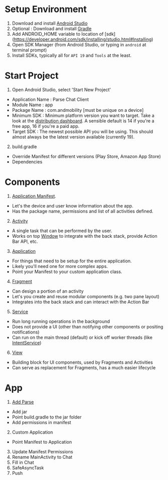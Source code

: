Setup Environment
==================
1. Download  and install [Android Studio](https://developer.android.com/sdk/installing/studio.html)
2. Optional : Download and install [Gradle](http://www.gradle.org/)
3. Add ANDROID_HOME variable to location of [sdk] (https://developer.android.com/sdk/installing/studio.html#Installing)
4. Open SDK Manager (from Android Studio, or typing in `android` at terminal prompt)
5. Install SDKs, typically all for `API 19` and `Tools` at the least.

Start Project
==============
1. Open Android Studio, select 'Start New Project'
 * Application Name : Parse Chat Client
 * Module Name : app
 * Package Name : com.andmobility [must be unique on a device]
 * Minimum SDK : Minimum platform version you want to target. Take a look at the [distribution dashboard](https://developer.android.com/about/dashboards/index.html). A sensible default is 14 if you're a free app, 16 if you're a paid app.
 * Target SDK : The newest possible API you will be using. This should almost always be the latest version available (currently 19).
2. build.gradle
 * Override Manifest for different versions (Play Store, Amazon App Store)
 * Dependencies

Components
==========
1. [Application Manifest](https://developer.android.com/guide/topics/manifest/manifest-intro.html).
 * Let's the device and user know information about the app.
 * Has the package name, permissions and list of all activities defined.
2. [Activity](https://developer.android.com/reference/android/app/Activity.html)
 * A single task that can be performed by the user.
 * Works on top [Window](https://developer.android.com/reference/android/view/Window.html) to integrate with the back stack, provide Action Bar API, etc.
3. [Application](https://developer.android.com/reference/android/app/Application.html)
 * For things that need to be setup for the entire application.
 * Likely you'll need one for more complex apps.
 * Point your Manifest to your custom application class.
4. [Fragment](https://developer.android.com/guide/components/fragments.html)
 * Can design a portion of an activity
 * Let's you create and reuse modular components (e.g. two pane layout)
 * Integrates into the back stack and can interact with the Action Bar
5. [Service](https://developer.android.com/guide/components/services.html)
 * Run long running operations in the background
 * Does not provide a UI (other than notifying other components or positing notifications)
 * Can run on the main thread (default) or kick off worker threads (like [IntentService](https://developer.android.com/reference/android/app/IntentService.html))
6. [View](https://developer.android.com/reference/android/view/package-summary.html)
 * Building block for UI components, used by Fragments and Activities
 * Can serve as replacement for Fragments, has a much easier lifecycle

App
===
1. [Add Parse](https://parse.com/docs/downloads)
 * Add jar
 * Point build.gradle to the jar folder
 * Add permissions in manifest
2. Custom Application
 * Point Manifest to Application
3. Update Manifest Permissions
4. Rename MainActivity to Chat
5. Fill in Chat
6. SafeAsyncTask
7. Push